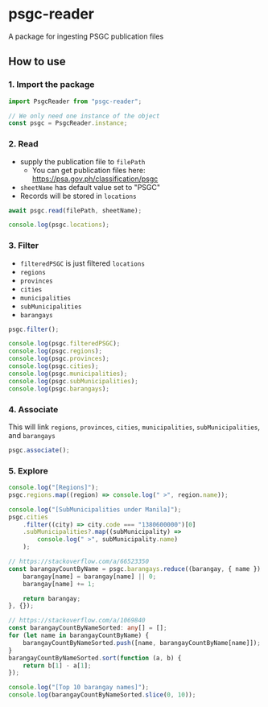 # psgc-reader

A package for ingesting PSGC publication files

## How to use

### 1. Import the package

```typescript
import PsgcReader from "psgc-reader";

// We only need one instance of the object
const psgc = PsgcReader.instance;
```

### 2. Read

-   supply the publication file to `filePath`
    -   You can get publication files here: https://psa.gov.ph/classification/psgc
-   `sheetName` has default value set to "PSGC"
-   Records will be stored in `locations`

```typescript
await psgc.read(filePath, sheetName);

console.log(psgc.locations);
```

### 3. Filter

-   `filteredPSGC` is just filtered `locations`
-   `regions`
-   `provinces`
-   `cities`
-   `municipalities`
-   `subMunicipalities`
-   `barangays`

```typescript
psgc.filter();

console.log(psgc.filteredPSGC);
console.log(psgc.regions);
console.log(psgc.provinces);
console.log(psgc.cities);
console.log(psgc.municipalities);
console.log(psgc.subMunicipalities);
console.log(psgc.barangays);
```

### 4. Associate

This will link `regions`, `provinces`, `cities`, `municipalities`, `subMunicipalities`, and `barangays`

```typescript
psgc.associate();
```

### 5. Explore

```typescript
console.log("[Regions]");
psgc.regions.map((region) => console.log(" >", region.name));

console.log("[SubMunicipalities under Manila]");
psgc.cities
    .filter((city) => city.code === "1380600000")[0]
    .subMunicipalities?.map((subMunicipality) =>
        console.log(" >", subMunicipality.name)
    );

// https://stackoverflow.com/a/66523350
const barangayCountByName = psgc.barangays.reduce((barangay, { name }) => {
    barangay[name] = barangay[name] || 0;
    barangay[name] += 1;

    return barangay;
}, {});

// https://stackoverflow.com/a/1069840
const barangayCountByNameSorted: any[] = [];
for (let name in barangayCountByName) {
    barangayCountByNameSorted.push([name, barangayCountByName[name]]);
}
barangayCountByNameSorted.sort(function (a, b) {
    return b[1] - a[1];
});

console.log("[Top 10 barangay names]");
console.log(barangayCountByNameSorted.slice(0, 10));
```
